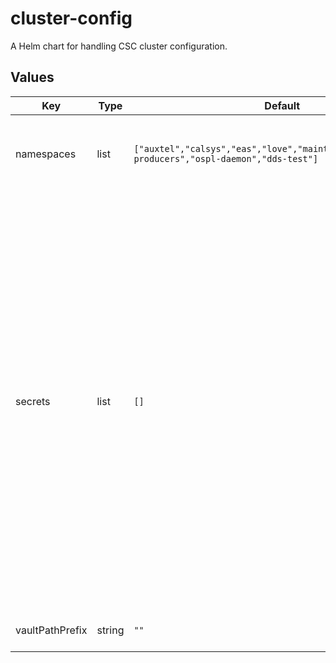 # cluster-config

A Helm chart for handling CSC cluster configuration.

## Values

| Key | Type | Default | Description |
|-----|------|---------|-------------|
| namespaces | list | `["auxtel","calsys","eas","love","maintel","obssys","kafka-producers","ospl-daemon","dds-test"]` | List of namespaces to create for the Kubernetes cluster. |
| secrets | list | `[]` | This section holds secret specifications. Each object listed can have the following attributes defined: _name_ (The name used by pods to access the secret) _key_ (The key in the vault store where the secret resides) _namespaces_ (The list of namespace to insert the secrets into. Add _namespaces_ to the list to use the chart configured list.) _type_ (OPTIONAL: The secret type. Defaults to Opaque.) |
| vaultPathPrefix | string | `""` | Site-specific Vault path for secrets. |
